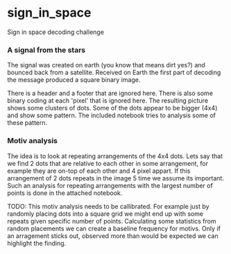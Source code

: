 # sign_in_space

Sign in space decoding challenge


### A signal from the stars

The signal was created on earth (you know that means dirt yes?) and bounced back from a satellite. Received on Earth the first part of decoding the message produced a square binary image.

There is a header and a footer that are ignored here. There is also some binary coding at each 'pixel' that is ignored here. The resulting picture shows some clusters of dots. Some of the dots appear to be bigger (4x4) and show some pattern. The included notebook tries to analysis some of these pattern.

### Motiv analysis

The idea is to look at repeating arrangements of the 4x4 dots. Lets say that we find 2 dots that are relative to each other in some arrangement, for example they are on-top of each other and 4 pixel appart. If this arrangement of 2 dots repeats in the image 5 time we assume its important. Such an analysis for repeating arrangements with the largest number of points is done in the attached notebook.

TODO: This motiv analysis needs to be callibrated. For example just by randomly placing dots into a square grid we might end up with some repeats given specific number of points. Calculating some statistics from random placements we can create a baseline frequency for motivs. Only if an arragement sticks out, observed more than would be expected we can highlight the finding.


